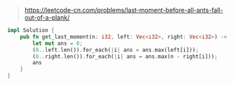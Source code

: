 > https://leetcode-cn.com/problems/last-moment-before-all-ants-fall-out-of-a-plank/

``` rust
impl Solution {
    pub fn get_last_moment(n: i32, left: Vec<i32>, right: Vec<i32>) -> i32 {
        let mut ans = 0;
        (0..left.len()).for_each(|i| ans = ans.max(left[i]));
        (0..right.len()).for_each(|i| ans = ans.max(n - right[i]));
        ans
    }
}
```